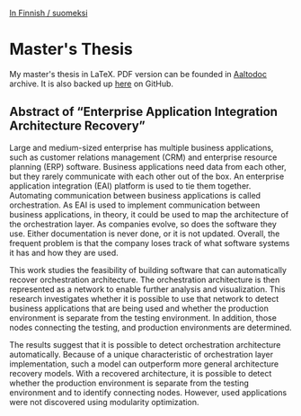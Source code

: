 
[In Finnish / suomeksi](https://github.com/OssiGalkin/Master-s-Thesis/blob/master/LUEMINUT.md)

# Master's Thesis

My master's thesis in LaTeX. PDF version can be founded in [Aaltodoc](https://aaltodoc.aalto.fi/) archive. It is also backed up [here](sci_2019_galkin_ossi.pdf) on GitHub.

## Abstract of “Enterprise Application Integration Architecture Recovery” 

Large and medium-sized enterprise has multiple business applications, such as customer relations management (CRM) and enterprise resource planning (ERP) software. Business applications need data from each other, but they rarely communicate with each other out of the box. An enterprise application integration (EAI) platform is used to tie them together. Automating communication between business applications is called orchestration. As EAI is used to implement communication between business applications, in theory, it could be used to map the architecture of the orchestration layer. As companies evolve, so does the software they use. Either documentation is never done, or it is not updated. Overall, the frequent problem is that the company loses track of what software systems it has and how they are used. 

This work studies the feasibility of building software that can automatically recover orchestration architecture. The orchestration architecture is then represented as a network to enable further analysis and visualization. This research investigates whether it is possible to use that network to detect business applications that are being used and whether the production environment is separate from the testing environment. In addition, those nodes connecting the testing, and production environments are determined.

The results suggest that it is possible to detect orchestration architecture automatically. Because of a unique characteristic of orchestration layer implementation, such a model can outperform more general architecture recovery models. With a recovered architecture, it is possible to detect whether the production environment is separate from the testing environment and to identify connecting nodes. However, used applications were not discovered using modularity optimization.
